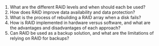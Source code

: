 1. What are the different RAID levels and when should each be used?
2. How does RAID improve data availability and data protection?
3. What is the process of rebuilding a RAID array when a disk fails?
4. How is RAID implemented in hardware versus software, and what are the advantages and disadvantages of each approach?
5. Can RAID be used as a backup solution, and what are the limitations of relying on RAID for backups?